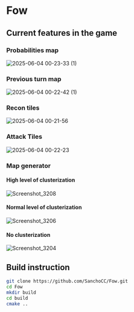 # Fow
## Current features in the game
### Probabilities map
![2025-06-04 00-23-33 (1)](https://github.com/user-attachments/assets/ab6bf976-a1be-4154-9b54-ddf8e348334f)
### Previous turn map
![2025-06-04 00-22-42 (1)](https://github.com/user-attachments/assets/9a69c1c9-5ca9-4df2-a0a6-da3bf2f1845c)
### Recon tiles
![2025-06-04 00-21-56](https://github.com/user-attachments/assets/99f82cae-01cc-4ff2-bb15-cc67fdc1a559)
### Attack Tiles
![2025-06-04 00-22-23](https://github.com/user-attachments/assets/fbcef7ca-c029-4951-99c4-6553922fafaa)
### Map generator
#### High level of clusterization
![Screenshot_3208](https://github.com/user-attachments/assets/e5a15fdc-701b-4e91-87a5-1888bd5e4687)
#### Normal level of clusterization
![Screenshot_3206](https://github.com/user-attachments/assets/1a5ee37f-44d9-4fd1-b157-2f9022eb5dac)
#### No clusterization
![Screenshot_3204](https://github.com/user-attachments/assets/557e201b-0f41-437a-8320-75b5571c4d30)

## Build instruction 

```sh
git clone https://github.com/SanchoCC/Fow.git
cd Fow
mkdir build 
cd build
cmake ..
```
